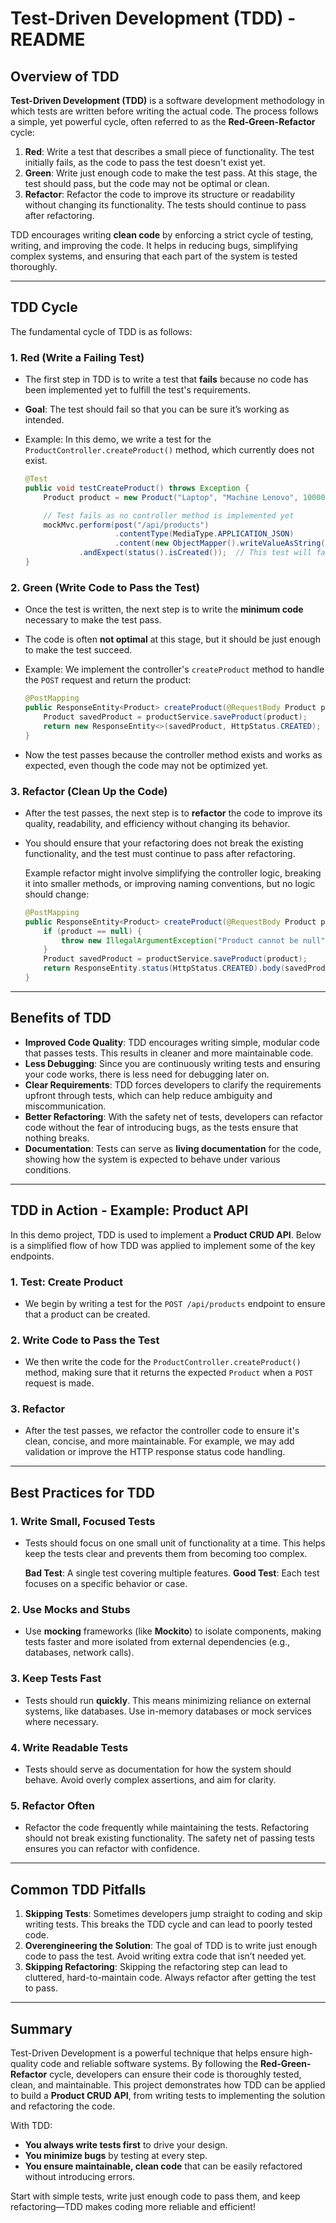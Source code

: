 # Test-Driven Development (TDD) - README

## Overview of TDD

**Test-Driven Development (TDD)** is a software development methodology in which tests are written before writing the actual code. The process follows a simple, yet powerful cycle, often referred to as the **Red-Green-Refactor** cycle:

1. **Red**: Write a test that describes a small piece of functionality. The test initially fails, as the code to pass the test doesn't exist yet.
2. **Green**: Write just enough code to make the test pass. At this stage, the test should pass, but the code may not be optimal or clean.
3. **Refactor**: Refactor the code to improve its structure or readability without changing its functionality. The tests should continue to pass after refactoring.

TDD encourages writing **clean code** by enforcing a strict cycle of testing, writing, and improving the code. It helps in reducing bugs, simplifying complex systems, and ensuring that each part of the system is tested thoroughly.

---

## TDD Cycle

The fundamental cycle of TDD is as follows:

### 1. **Red (Write a Failing Test)**

- The first step in TDD is to write a test that **fails** because no code has been implemented yet to fulfill the test's requirements.
- **Goal**: The test should fail so that you can be sure it’s working as intended.
- Example: In this demo, we write a test for the `ProductController.createProduct()` method, which currently does not exist.

    ```java
    @Test
    public void testCreateProduct() throws Exception {
        Product product = new Product("Laptop", "Machine Lenovo", 10000.00, "Electronics");

        // Test fails as no controller method is implemented yet
        mockMvc.perform(post("/api/products")
                        .contentType(MediaType.APPLICATION_JSON)
                        .content(new ObjectMapper().writeValueAsString(product)))
                .andExpect(status().isCreated());  // This test will fail initially
    }
    ```

### 2. **Green (Write Code to Pass the Test)**

- Once the test is written, the next step is to write the **minimum code** necessary to make the test pass.
- The code is often **not optimal** at this stage, but it should be just enough to make the test succeed.
- Example: We implement the controller's `createProduct` method to handle the `POST` request and return the product:

    ```java
    @PostMapping
    public ResponseEntity<Product> createProduct(@RequestBody Product product) {
        Product savedProduct = productService.saveProduct(product);
        return new ResponseEntity<>(savedProduct, HttpStatus.CREATED);
    }
    ```

- Now the test passes because the controller method exists and works as expected, even though the code may not be optimized yet.

### 3. **Refactor (Clean Up the Code)**

- After the test passes, the next step is to **refactor** the code to improve its quality, readability, and efficiency without changing its behavior.
- You should ensure that your refactoring does not break the existing functionality, and the test must continue to pass after refactoring.

    Example refactor might involve simplifying the controller logic, breaking it into smaller methods, or improving naming conventions, but no logic should change:

    ```java
    @PostMapping
    public ResponseEntity<Product> createProduct(@RequestBody Product product) {
        if (product == null) {
            throw new IllegalArgumentException("Product cannot be null");
        }
        Product savedProduct = productService.saveProduct(product);
        return ResponseEntity.status(HttpStatus.CREATED).body(savedProduct);
    }
    ```

---

## Benefits of TDD

- **Improved Code Quality**: TDD encourages writing simple, modular code that passes tests. This results in cleaner and more maintainable code.
- **Less Debugging**: Since you are continuously writing tests and ensuring your code works, there is less need for debugging later on.
- **Clear Requirements**: TDD forces developers to clarify the requirements upfront through tests, which can help reduce ambiguity and miscommunication.
- **Better Refactoring**: With the safety net of tests, developers can refactor code without the fear of introducing bugs, as the tests ensure that nothing breaks.
- **Documentation**: Tests can serve as **living documentation** for the code, showing how the system is expected to behave under various conditions.

---

## TDD in Action - Example: Product API

In this demo project, TDD is used to implement a **Product CRUD API**. Below is a simplified flow of how TDD was applied to implement some of the key endpoints.

### 1. **Test: Create Product**
- We begin by writing a test for the `POST /api/products` endpoint to ensure that a product can be created.
  
### 2. **Write Code to Pass the Test**
- We then write the code for the `ProductController.createProduct()` method, making sure that it returns the expected `Product` when a `POST` request is made. 

### 3. **Refactor**
- After the test passes, we refactor the controller code to ensure it's clean, concise, and more maintainable. For example, we may add validation or improve the HTTP response status code handling.

---

## Best Practices for TDD

### 1. **Write Small, Focused Tests**
- Tests should focus on one small unit of functionality at a time. This helps keep the tests clear and prevents them from becoming too complex.

    **Bad Test**: A single test covering multiple features.
    **Good Test**: Each test focuses on a specific behavior or case.

### 2. **Use Mocks and Stubs**
- Use **mocking** frameworks (like **Mockito**) to isolate components, making tests faster and more isolated from external dependencies (e.g., databases, network calls).

### 3. **Keep Tests Fast**
- Tests should run **quickly**. This means minimizing reliance on external systems, like databases. Use in-memory databases or mock services where necessary.

### 4. **Write Readable Tests**
- Tests should serve as documentation for how the system should behave. Avoid overly complex assertions, and aim for clarity.

### 5. **Refactor Often**
- Refactor the code frequently while maintaining the tests. Refactoring should not break existing functionality. The safety net of passing tests ensures you can refactor with confidence.

---

## Common TDD Pitfalls

1. **Skipping Tests**: Sometimes developers jump straight to coding and skip writing tests. This breaks the TDD cycle and can lead to poorly tested code.
2. **Overengineering the Solution**: The goal of TDD is to write just enough code to pass the test. Avoid writing extra code that isn’t needed yet.
3. **Skipping Refactoring**: Skipping the refactoring step can lead to cluttered, hard-to-maintain code. Always refactor after getting the test to pass.

---

## Summary

Test-Driven Development is a powerful technique that helps ensure high-quality code and reliable software systems. By following the **Red-Green-Refactor** cycle, developers can ensure their code is thoroughly tested, clean, and maintainable. This project demonstrates how TDD can be applied to build a **Product CRUD API**, from writing tests to implementing the solution and refactoring the code.

With TDD:
- **You always write tests first** to drive your design.
- **You minimize bugs** by testing at every step.
- **You ensure maintainable, clean code** that can be easily refactored without introducing errors.

Start with simple tests, write just enough code to pass them, and keep refactoring—TDD makes coding more reliable and efficient!
